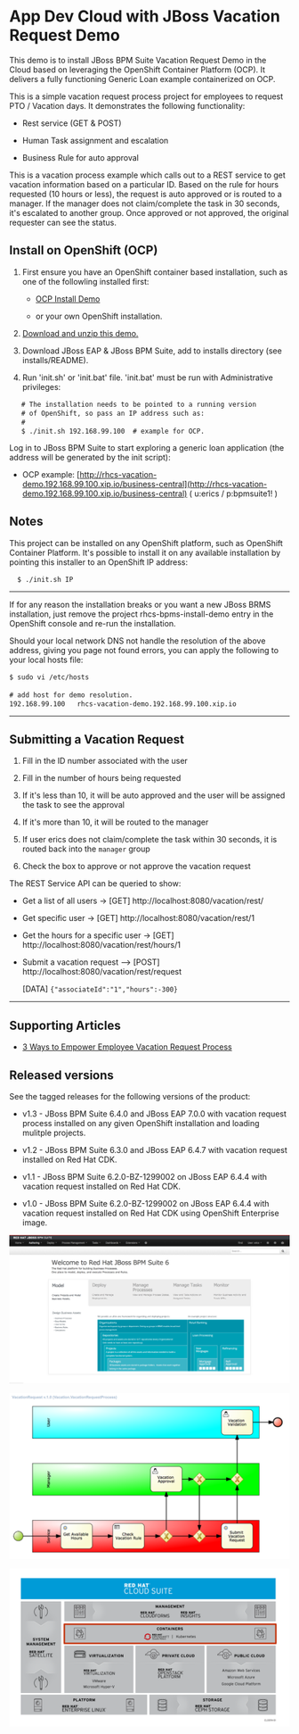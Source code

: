 App Dev Cloud with JBoss Vacation Request Demo
==============================================
This demo is to install JBoss BPM Suite Vacation Request Demo in the Cloud based on leveraging the OpenShift Container Platform
(OCP). It delivers a fully functioning Generic Loan example containerized on OCP.

This is a simple vacation request process project for employees to request PTO / Vacation days. It demonstrates the following
functionality:

- Rest service (GET & POST)

- Human Task assignment and escalation

- Business Rule for auto approval

This is a vacation process example which calls out to a REST service to get vacation information based on a particular ID.  Based on the rule for hours requested (10 hours or less), the request is auto approved or is routed to a manager.  If the manager does not claim/complete the task in 30 seconds, it's escalated to another group.  Once approved or not approved, the original requester can see the status.


Install on OpenShift (OCP)
--------------------------
1. First ensure you have an OpenShift container based installation, such as one of the followling installed first:

    - [OCP Install Demo](https://github.com/redhatdemocentral/ocp-install-demo)

    - or your own OpenShift installation.

2. [Download and unzip this demo.](https://github.com/redhatdemocentral/rhcs-vacation-request-demo/archive/master.zip)

3. Download JBoss EAP & JBoss BPM Suite, add to installs directory (see installs/README).

4. Run 'init.sh' or 'init.bat' file. 'init.bat' must be run with Administrative privileges:

```
   # The installation needs to be pointed to a running version
   # of OpenShift, so pass an IP address such as:
   #
   $ ./init.sh 192.168.99.100  # example for OCP.
```

Log in to JBoss BPM Suite to start exploring a generic loan application (the address will be generated by the init
script):

  - OCP example:
    [http://rhcs-vacation-demo.192.168.99.100.xip.io/business-central](http://rhcs-vacation-demo.192.168.99.100.xip.io/business-central)
    ( u:erics / p:bpmsuite1! )


Notes
-----
This project can be installed on any OpenShift platform, such as OpenShift Container Platform.
It's possible to install it on any available installation by pointing this installer to an OpenShift IP address:

```
  $ ./init.sh IP
```

-----

If for any reason the installation breaks or you want a new JBoss BRMS installation, just remove the project rhcs-bpms-install-demo
entry in the OpenShift console and re-run the installation.

Should your local network DNS not handle the resolution of the above address, giving you page not found errors, you can apply the
following to your local hosts file:

```
$ sudo vi /etc/hosts

# add host for demo resolution.
192.168.99.100   rhcs-vacation-demo.192.168.99.100.xip.io
```

-----


Submitting a Vacation Request
-----------------------------
1. Fill in the ID number associated with the user

2. Fill in the number of hours being requested

3. If it's less than 10, it will be auto approved and the user will be assigned the task to see the approval

4. If it's more than 10, it will be routed to the manager

5. If user erics does not claim/complete the task within 30 seconds, it is routed back into the `manager` group

6. Check the box to approve or not approve the vacation request

The REST Service API can be queried to show:

- Get a list of all users -> [GET] http://localhost:8080/vacation/rest/

- Get specific user -> [GET] http://localhost:8080/vacation/rest/1

- Get the hours for a specific user -> [GET] http://localhost:8080/vacation/rest/hours/1

- Submit a vacation request --> [POST] http://localhost:8080/vacation/rest/request   

  [DATA] `{"associateId":"1","hours":-300}`

-----


Supporting Articles
-------------------
- [3 Ways to Empower Employee Vacation Request Process](http://www.schabell.org/2016/05/3-ways-empower-employee-vacation-request-process.html)


Released versions
-----------------
See the tagged releases for the following versions of the product:

- v1.3 - JBoss BPM Suite 6.4.0 and JBoss EAP 7.0.0 with vacation request process installed on any given OpenShift installation and loading mulitple projects.

- v1.2 - JBoss BPM Suite 6.3.0 and JBoss EAP 6.4.7 with vacation request installed on Red Hat CDK.

- v1.1 - JBoss BPM Suite 6.2.0-BZ-1299002 on JBoss EAP 6.4.4 with vacation request installed on Red Hat CDK.

- v1.0 - JBoss BPM Suite 6.2.0-BZ-1299002 on JBoss EAP 6.4.4 with vacation request installed on Red Hat CDK using OpenShift Enterprise image.

![BPM Suite](https://github.com/redhatdemocentral/rhcs-vacation-request-demo/blob/master/docs/demo-images/bpmsuite.png?raw=true)

![Vacation Process](https://github.com/redhatdemocentral/rhcs-vacation-request-demo/blob/master/docs/demo-images/process.png?raw=true)

![Cloud Suite](https://github.com/redhatdemocentral/rhcs-vacation-request-demo/blob/master/docs/demo-images/rhcs-arch.png?raw=true)

